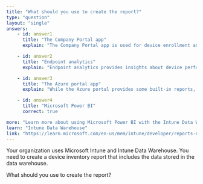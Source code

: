 ```yaml
---
title: "What should you use to create the report?"
type: "question"
layout: "single"
answers:
    - id: answer1
      title: "The Company Portal app"
      explain: "The Company Portal app is used for device enrollment and app installation, not for creating reports from the Intune Data Warehouse."

    - id: answer2
      title: "Endpoint analytics"
      explain: "Endpoint analytics provides insights about device performance and health, but cannot create custom reports from the Intune Data Warehouse."

    - id: answer3
      title: "The Azure portal app"
      explain: "While the Azure portal provides some built-in reports, it cannot create custom reports from the Intune Data Warehouse data."

    - id: answer4
      title: "Microsoft Power BI"
      correct: true

more: "Learn more about using Microsoft Power BI with the Intune Data Warehouse."
learn: "Intune Data Warehouse"
link: "https://learn.microsoft.com/en-us/mem/intune/developer/reports-nav-create-intune-reports"
---
```

Your organization uses Microsoft Intune and Intune Data Warehouse. You need to create a device inventory report that includes the data stored in the data warehouse.

What should you use to create the report?
